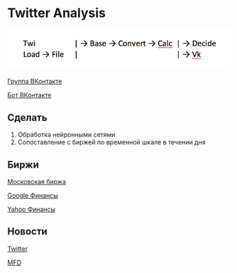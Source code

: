 # Twitter Analysis

![Порядок запуска](https://github.com/kosyachniy/twianalysis/blob/master/1.png)

[Группа ВКонтакте](https://vk.com/zodzu)

[Бот ВКонтакте](https://vk.com/im?sel=-150918002)

Сделать
---
1. Обработка нейронными сетями
2. Сопоставление с биржей по временной шкале в течении дня

Биржи
---
[Московская биржа](http://www.moex.com/ru/issue.aspx?board=TQBR&code=GAZP)

[Google Финансы](https://www.google.com/finance?q=MCX%3AGAZP&sq=gazprom&sp=2&ei=ryV5WaDmEpyUswGrsrOgBw)

[Yahoo Финансы](https://finance.yahoo.com/)

Новости
---
[Twitter](https://twitter.com/gazprom)

[MFD](http://mfd.ru/news/company/view/?id=3)
